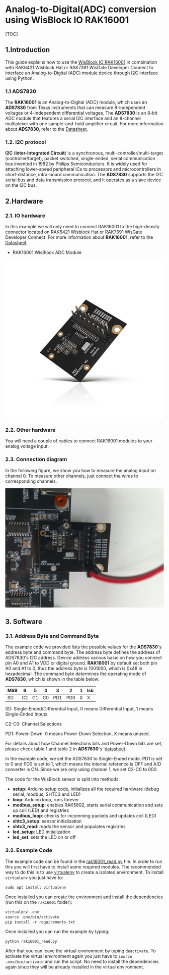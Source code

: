 # Analog-to-Digital(ADC) conversion using WisBlock IO RAK16001

[TOC]

## 1.Introduction

This guide explains how to use the [WisBlock IO RAK16001](https://docs.rakwireless.com/Product-Categories/WisBlock/RAK16001/Overview/) in combination with RAK6421 Wisblock Hat or RAK7391 WisGate Developer Connect to interface an Analog-to-Digital (ADC) module device through I2C interface using Python. 

### 1.1 ADS7830

The **RAK16001** is an Analog-to-Digital (ADC) module, which uses an **ADS7830** from Texas Instruments that can measure 8-independent voltages or 4-independent differential voltages. The **ADS7830** is an 8-bit ADC module that features a serial I2C interface and an 8-channel multiplexer with one sample-and-hold amplifier circuit. For more information about **ADS7830**, refer to the [Datasheet](https://www.ti.com/lit/ds/symlink/ads7830.pdf?ts=1645412319899&ref_url=https%253A%252F%252Fwww.google.com%252F).

### 1.2. I2C protocol

**I2C** (**Inter-Integrated Circuit**) is a synchronous, multi-controller/multi-target (controller/target), packet switched, single-ended, serial communication bus invented in 1982 by Philips Semiconductors. It is widely used for attaching lower-speed peripheral ICs to processors and microcontrollers in short-distance, intra-board communication. The **ADS7830** supports the I2C serial bus and data transmission protocol, and it operates as a slave device on the I2C bus.  

## 2.Hardware

### 2.1. IO hardware

In this example we will only need to connect RAK16001 to the high-density connector located on RAK6421 Wisblock Hat or RAK7391 WisGate Developer Connect. For more information about **RAK16001**, refer to the [Datasheet](https://docs.rakwireless.com/Product-Categories/WisBlock/RAK16001/Datasheet/).

- RAK16001 WisBlock ADC Module

![RAK16001](assets/RAK16001.png)

### 2.2. Other hardware

You will need a couple of cables to connect RAK16001 modules to your analog voltage input. 

### 2.3. Connection diagram

In the following figure, we show you how to measure the analog input on channel 0. To measure other channels, just connect the wires to corresponding channels.

<img src="assets/setup.jpg" alt="Connections" style="zoom: 67%;" />

## 3. Software

### 3.1. Address Byte and Command Byte

The example code we provided lists the possible values for the **ADS7830**'s address byte and command byte. The address byte defines the address of ADS7830's I2C address. Device address various basic on how you connect pin A0 and A1 to VDD or digital ground. **RAK16001** by default set both pin A0 and A1 to 0, thus the address byte is 1001000, which is 0x48 in hexadecimal. The command byte determines the operating mode of **ADS7830**, which is shown in the table below:

| MSB  | 6    | 5    | 4    | 3    | 2    | 1    | lsb  |
| ---- | ---- | ---- | ---- | ---- | ---- | ---- | ---- |
| SD   | C2   | C1   | C0   | PD1  | PD0  | X    | X    |

SD: Single-Ended/Differential Input, 0 means Differential Input, 1 means Single-Ended Inputs.

C2-C0: Channel Selections

PD1: Power-Down. 0 means Power-Down Selection, X means unused.

For details about how Channel Selections bits and Power-Down bits are set, please check table 1 and table 2 in **ADS7830**'s '[datasheet](https://www.ti.com/lit/ds/symlink/ads7830.pdf?ts=1645412319899&ref_url=https%253A%252F%252Fwww.google.com%252F). 

In the example code, we set the ADS7830 to Single-Ended mode. PD1 is set to 0 and PD0 is set to 1, which means the internal reference is OFF and A/D converter is ON. Since we are only using channel 1, we set C2-C0 to 000. 

The code for the WisBlock sensor is split into methods:

* **setup**: Arduino setup code, initializes all the required hardware (debug serial, modbus, SHTC3 and LED)
* **loop**: Arduino loop, runs forever
* **modbus_setup**: enables RAK5802, starts serial communication and sets up coil (LED) and registries
* **modbus_loop**: checks for incomming packets and updates coil (LED)
* **shtc3_setup**: sensor initialization
* **shtc3_read**: reads the sensor and populates registries
* **led_setup**: LED initialization
* **led_set**: sets the LED on or off

### 3.2. Example Code

The example code can be found in the [rak16001_read.py](rak16001_read.py) file. In order to run this you will first have to install some required modules. The recommended way to do this is to use [virtualenv](https://virtualenv.pypa.io/en/latest/) to create a isolated environment. To install `virtualenv` you just have to:

```
sudo apt install virtualenv
```

Once installed you can create the environment and install the dependencies (run this on the `rak16001` folder):

```
virtualenv .env
source .env/bin/activate
pip install -r requirements.txt
```

Once installed you can run the example by typing:

```
python rak16001_read.py
```

After that you can leave the virtual environment by typing `deactivate`. To activate the virtual environment again you just have to `source .env/bin/activate` and run the script. No need to install the dependencies again since they will be already installed in the virtual environment.
